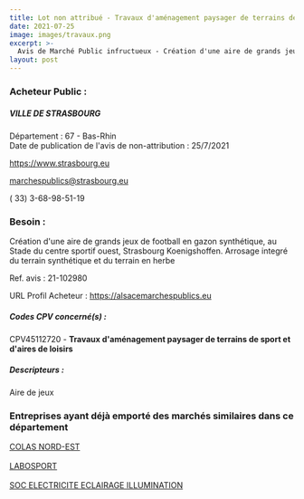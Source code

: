 ```yaml
---
title: Lot non attribué - Travaux d'aménagement paysager de terrains de sport et d'aires de loisirs
date: 2021-07-25
image: images/travaux.png
excerpt: >-
  Avis de Marché Public infructueux - Création d'une aire de grands jeux de football en gazon synthétique, au Stade du centre sportif ouest, Strasbourg Koenigshoffen. Arrosage integré du terrain synthétique et du terrain en herbe
layout: post
---
```


### Acheteur Public :
##### VILLE DE STRASBOURG
Département : 67 - Bas-Rhin<br/>
Date de publication de l'avis de non-attribution : 25/7/2021


https://www.strasbourg.eu

marchespublics@strasbourg.eu

( 33) 3-68-98-51-19
### Besoin :

Création d'une aire de grands jeux de football en gazon synthétique, au Stade du centre sportif ouest, Strasbourg Koenigshoffen. Arrosage integré du terrain synthétique et du terrain en herbe

Ref. avis : 21-102980

URL Profil Acheteur : https://alsacemarchespublics.eu

##### Codes CPV concerné(s) :
CPV45112720 - **Travaux d'aménagement paysager de terrains de sport et d'aires de loisirs** <br/>

##### Descripteurs :
Aire de jeux <br/>

### Entreprises ayant déjà emporté des marchés similaires dans ce département
<a href="/entreprise-547/siren-329198337">COLAS NORD-EST</a><br/><br/>
<a href="/entreprise-553/siren-390733814">LABOSPORT</a><br/><br/>
<a href="/entreprise-565/siren-487871816">SOC ELECTRICITE ECLAIRAGE ILLUMINATION</a><br/><br/>
